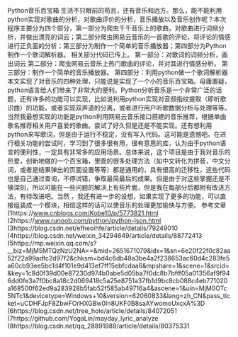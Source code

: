 Python音乐百宝箱
生活不只眼前的苟且，还有音乐和远方。那么，能不能利用python实现对歌曲的分析，对歌曲评价的分析，音乐播放以及音乐创作呢？本次程序主要分为四个部分，第一部分为爬虫千千音乐上的歌曲，对歌曲进行词频分析，并做出漂亮的词云；第二部分爬虫网易云音乐的一首歌的评论，将评论的情感进行正负面的分析；第三部分为制作一个简单的音乐播放器；第四部分为Python制作一个歌词解析器。
相关部分代码已传上。
第一部分：对歌词的词频分析，画出词云
第二部分：爬虫网易云音乐上热门歌曲的评论，并对其进行情感分析。
第三部分：制作一个简单的音乐播放器。
第四部分：利用python做一个歌词解析器 
本文实现了对音乐的四种处理，只能说是实现了一个小的音乐百宝箱。毋庸置疑，python语言给人们带来了非常大的便利。Python分析音乐是一个非常广泛的话题，还有许多的功能可以实现，比如说利用python实现对音频指纹提取（即听歌识曲）的功能，或者实现双声道的分离，或者进行用户听歌数据分析与处理等等。当然我最想实现的功能是python利用网易云音乐接口搭建的音乐推荐，根据单曲歌名推荐相关用户喜爱的歌曲。尝试了好久但是还是不能实现。还有想利用python来写歌词，但是由于运行不稳定，没有写入代码。这可能是遗憾吧。在进行相关功能的尝试时，学习到了很多很有用，很有意思的库，认为由于python语言的便利性，一定具有非常多的应用场景。总体来说，这个项目是由于我对音乐的热爱，创新地做的一个百宝箱，里面的很多处理方法（如中文转化为拼音，中文分词，或者是结果弹出的页面设置等等）都是通用的，具有很高的迁移性，这些代码也是自己通过查询，不停试错，争取最简最后的成果。但是由于对这些掌握还是不够深刻，所以可能在一些问题的解决上有些片面，但是我在每部分后都附有改进方法，有待改进吧。当然 ，我还有进一步的设想，如果实现了更多的功能，可以直接组装成一个模块，相信这样的话可以使音乐的处理更加愉快与方便。
参考文章
(1https://www.cnblogs.com/Kobe10/p/5773821.html
(2https://www.runoob.com/python/python-json.html
(3https://blog.csdn.net/efheoihfe/article/details/79249010
(4https://blog.csdn.net/weixin_34294649/article/details/88772413
(5https://mp.weixin.qq.com/s?__biz=MjM5MTQzNzU2NA==&mid=2651671079&idx=1&sn=6e20f22f0c82aa52f22a99adfc2d97f2&chksm=bd4c6db48a3be4a2f238653ac60d4c283fe5a60cb93ee5bc1d4f101e9d413ef7ff15ebfcdaa6&mpshare=1&scene=1&srcid=&key=1c8d0f39d00e87230d974b0abe5d05ba7f0dc8b7bfff05a01356af9f946dd0fe3a7f0bc8a18c2d069418c5a25e8751a37fb1d9bc8cb088c4eb771020a168500f62ed9a283928b5fab52f585ab49716a4&ascene=1&uin=MjM0OTc5NTc1&devicetype=Windows+10&version=62060833&lang=zh_CN&pass_ticket=uCDHFJpF8ZbwFOrHXGBw0In8UKF0B8saAYwomoUxcxA%3D
(6https://blog.csdn.net/tree_hole/article/details/84072051
(7https://github.com/YogaLin/mayday_lyric_analyze
(8https://blog.csdn.net/qq_28891989/article/details/80375331
